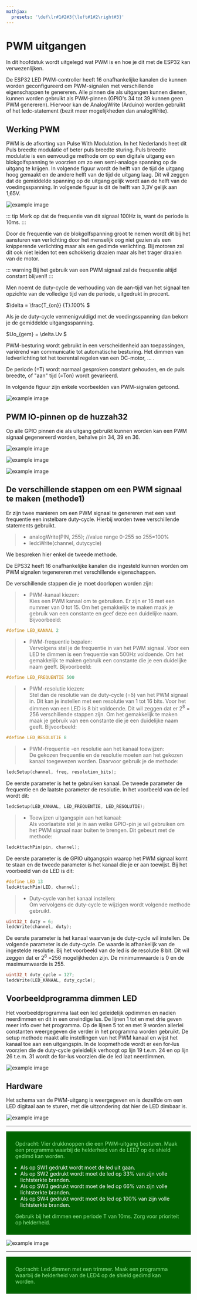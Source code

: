```yaml
---
mathjax:
  presets: '\def\lr#1#2#3{\left#1#2\right#3}'
---
```


# PWM uitgangen

In dit hoofdstuk wordt uitgelegd wat PWM is en hoe je dit met de ESP32 kan verwezenlijken.

De ESP32 LED PWM-controller heeft 16 onafhankelijke kanalen die kunnen worden geconfigureerd om PWM-signalen met verschillende eigenschappen te genereren. Alle pinnen die als uitgangen kunnen dienen, kunnen worden gebruikt als PWM-pinnen (GPIO's 34 tot 39 kunnen geen PWM genereren). Hiervoor kan de AnalogWrite (Arduino) worden gebruikt of het ledc-statement (bezit meer mogelijkheden dan analogWrite).

## Werking PWM

PWM is de afkorting van Pulse With Modulation. In het Nederlands heet dit Puls breedte modulatie of beter puls breedte sturing.
Puls breedte modulatie is een eenvoudige methode om op een digitale uitgang een blokgolfspanning te voorzien om zo een semi-analoge spanning op de uitgang te krijgen.
In volgende figuur wordt de helft van de tijd de uitgang hoog gemaakt en de andere helft van de tijd de uitgang laag. Dit wil zeggen dat de gemiddelde spanning op de uitgang gelijk wordt aan de helft van de voedingsspanning. In volgende figuur is dit de helft van 3,3V gelijk aan 1,65V.

![example image](./images/pwm1.png "Een gemiddelde spanning van 50% van de voedingsspanning.")

::: tip
Merk op dat de frequentie van dit signaal 100Hz is, want de periode is 10ms.
:::

Door de frequentie van de blokgolfspanning groot te nemen wordt dit bij het aansturen van verlichting door het menselijk oog niet gezien als een knipperende verlichting maar als een gedimde verlichting. Bij motoren zal dit ook niet leiden tot een schokkerig draaien maar als het trager draaien van de motor.

::: warning
Bij het gebruik van een PWM signaal zal de frequentie altijd constant blijven!!
:::

Men noemt de duty-cycle de verhouding van de aan-tijd van het signaal ten opzichte van de volledige tijd van de periode, uitgedrukt in procent.

$\delta = \frac{T_{on}} {T}.100\% $

Als je de duty-cycle vermenigvuldigd met de voedingsspanning dan bekom je de gemiddelde uitgangsspanning.

$Uo_{gem} = \delta.Uv $

PWM-besturing wordt gebruikt in een verscheidenheid aan toepassingen, variërend van communicatie tot automatische besturing. Het dimmen van ledverlichting tot het toerental regelen van een DC-motor, … .

De periode (=T) wordt normaal gesproken constant gehouden, en de puls breedte, of "aan" tijd (=Ton) wordt gevarieerd.

In volgende figuur zijn enkele voorbeelden van PWM-signalen getoond.

![example image](./images/pwm2.png "Enkele voorbeelden van PWM-signalen.")

## PWM IO-pinnen op de huzzah32

Op alle GPIO pinnen die als uitgang gebruikt kunnen worden kan een PWM signaal gegenereerd worden, behalve pin 34, 39 en 36.

![example image](./images/vsc_28.png "De digitale IO-pinnen van de Adafruit Huzzah ESP32 feather")

![example image](./images/feather_pinouttop.jpg "De digitale IO-pinnen van de Adafruit Huzzah ESP32 feather")

![example image](./images/esp32_2.jpg "De digitale IO-pinnen van de Adafruit Huzzah ESP32 feather")

## De verschillende stappen om een PWM signaal te maken (methode1)

Er zijn twee manieren om een PWM signaal te genereren met een vast frequentie een instelbare duty-cycle. Hierbij worden twee verschillende statements gebruikt.
> - analogWrite(PIN, 255); //value range 0-255 so 255=100%
> - ledcWrite(channel, dutycycle)

We bespreken hier enkel de tweede methode.

De EPS32 heeft 16 onafhankelijke kanalen die ingesteld kunnen worden om PWM signalen tegenereren met verschillende eigenschappen.

De verschillende stappen die je moet doorlopen worden zijn:
> - PWM-kanaal kiezen: <br> Kies een PWM kanaal om te gebruiken. Er zijn er 16 met een nummer van 0 tot 15. Om het gemakkelijk te maken maak je gebruik van een constante en geef deze een duidelijke naam. Bijvoorbeeld:
```cpp
#define LED_KANAAL 2
```
> - PWM-frequentie bepalen: <br> Vervolgens stel je de frequentie in van het PWM signaal. Voor een LED te dimmen is een frequentie van 500Hz voldoende. Om het gemakkelijk te maken gebruik een constante die je een duidelijke naam geeft. Bijvoorbeeld:
```cpp
#define LED_FREQUENTIE 500
```
> - PWM-resolutie kiezen: <br> Stel dan de resolutie van de duty-cycle (=δ) van het PWM signaal in. Dit kan je instellen met een resolutie van 1 tot 16 bits. Voor het dimmen van een LED is 8 bit voldoende. Dit wil zeggen dat er 2<sup>8</sup> = 256 verschillende stappen zijn. Om het gemakkelijk te maken maak je gebruik van een constante die je een duidelijke naam geeft. Bijvoorbeeld:
```cpp
#define LED_RESOLUTIE 8
```
> - PWM-frequentie -en resolutie aan het kanaal toewijzen: <br> De gekozen frequentie en de resolutie moeten aan het gekozen kanaal toegewezen worden. Daarvoor gebruik je de methode:
```cpp
ledcSetup(channel, freq, resolution_bits);
```

De eerste parameter is het te gebruiken kanaal. De tweede parameter de frequentie en de laatste parameter de resolutie. In het voorbeeld van de led wordt dit:
```cpp
ledcSetup(LED_KANAAL, LED_FREQUENTIE, LED_RESOLUTIE);
```

> - Toewijzen uitgangspin aan het kanaal: <br> Als voorlaatste stel je in aan welke GPIO-pin je wil gebruiken om het PWM signaal naar buiten te brengen. Dit gebeurt met de methode:
```cpp
ledcAttachPin(pin, channel);
```
De eerste parameter is de GPIO uitgangspin waarop het PWM signaal komt te staan en de tweede parameter is het kanaal die je er aan toewijst. Bij het voorbeeld van de LED is dit:

```cpp
#define LED 13
ledcAttachPin(LED, channel);
```
> - Duty-cycle van het kanaal instellen: <br> Om vervolgens de duty-cycle te wijzigen wordt volgende methode gebruikt.
```cpp
uint32_t duty = 6;
ledcWrite(channel, duty);
```
De eerste parameter is het kanaal waarvan je de duty-cycle wil instellen. De volgende parameter is de duty-cycle. De waarde is afhankelijk van de ingestelde resolutie. Bij het voorbeeld van de led is de resolutie 8 bit. Dit wil zeggen dat er 2<sup>8</sup> =256 mogelijkheden zijn. De minimumwaarde is 0 en de maximumwaarde is 255.
```cpp
uint32_t duty_cycle = 127;
ledcWrite(LED_KANAAL, duty_cycle);
```

## Voorbeeldprogramma dimmen LED

Het voorbeeldprogramma laat een led geleidelijk opdimmen en nadien neerdimmen en dit in een oneindige lus.
De lijnen 1 tot en met drie geven meer info over het programma.
Op de lijnen 5 tot en met 9 worden allerlei constanten weergegeven die verder in het programma worden gebruikt.
De setup methode maakt alle instellingen van het PWM kanaal en wijst het kanaal toe aan een uitgangspin.
In de loopmethode wordt er een for-lus voorzien die de duty-cycle geleidelijk verhoogt op lijn 19 t.e.m. 24 en op lijn 26 t.e.m. 31 wordt de for-lus voorzien die de led laat neerdimmen.

![example image](./images/code.png "Een Led dimmen door gebruik te maken van PWM.")

## Hardware

Het schema van de PWM-uitgang is weergegeven en is dezelfde om een LED digitaal aan te sturen, met die uitzondering dat hier de LED dimbaar is.

![example image](./images/schema1.png "Een PWM-uitgang op de ESP32.")

***
<div style="background-color:darkgreen; text-align:left; vertical-align:left; padding:15px;">
<p style="color:lightgreen; margin:10px">
Opdracht: Vier drukknoppen die een PWM-uitgang besturen. Maak een programma waarbij de helderheid van de LED7 op de shield gedimd kan worden.
</p>
<ul>
<li style="color:white">Als op SW1 gedrukt wordt moet de led uit gaan.</li>
<li style="color:white">Als op SW2 gedrukt wordt moet de led op 33% van zijn volle lichtsterkte branden.</li>
<li style="color:white">Als op SW3 gedrukt wordt moet de led op 66% van zijn volle lichtsterkte branden.</li>
<li style="color:white">Als op SW4 gedrukt wordt moet de led op 100% van zijn volle lichtsterkte branden.</li>
</ul>
<p style="color:lightgreen; margin:10px">
Gebruik bij het dimmen een periode T van 10ms. Zorg voor prioriteit op helderheid.</p>
</div>

![example image](./images/oef1.png "ESp32 opstelling met shield.")

***
<div style="background-color:darkgreen; text-align:left; vertical-align:left; padding:15px;">
<p style="color:lightgreen; margin:10px">
Opdracht: Led dimmen met een trimmer. Maak een programma waarbij de helderheid van de LED4 op de shield gedimd kan worden.
</p>
</div>



